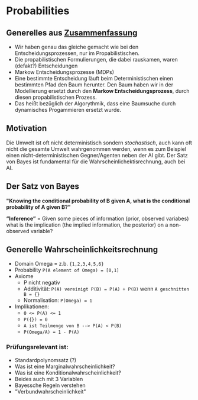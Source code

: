 # Probabilities

## Generelles aus [Zusammenfassung](Zusammenfassung.md)
- Wir haben genau das gleiche gemacht wie bei den Entscheidungsprozessen, nur im Propabilistischen.
- Die propabilistischen Formulierungen, die dabei rauskamen, waren (defakt?) Entscheidungen 
- Markow Entscheidungsprozesse (MDPs)
- Eine bestimmte Entscheidung läuft beim Deterministischen einen bestimmten Pfad den Baum herunter. Den Baum haben wir in der Modellierung ersetzt durch den **Markow Entscheidungsprozess**, durch diesen propabilistischen Prozess.
- Das heißt bezüglich der Algorythmik, dass eine Baumsuche durch dynamisches Progammieren ersetzt wurde.

## Motivation 
Die Umwelt ist oft nicht deterministisch sondern *stochastisch*, auch kann oft nicht die gesamte Umwelt wahrgenommen werden, wenn es zum Beispiel einen nicht-deterministischen Gegner/Agenten neben der AI gibt. Der Satz von Bayes ist fundamental für die Wahrscheinlichektisrechnung, auch bei AI.

## Der Satz von Bayes
**"Knowing the conditional probability of B given A, what is the conditional probability of A given B?"**

**“Inference”** = Given some pieces of information (prior, observed variabes) what is the implication (the implied information, the posterior) on a non-observed variable?

## Generelle Wahrscheinlichkeitsrechnung
- Domain Omega = z.b. `{1,2,3,4,5,6}`
- Probability `P(A element of Omega) = [0,1]`
- Axiome
  - P nicht negativ
  - Additivität: `P(A) vereinigt P(B) = P(A) + P(B)` wenn `A geschnitten B = {}` 
  - Normalisation: `P(Omega) = 1` 
- Implikationen:
  - `0 <= P(A) <= 1 `
  - `P({}) = 0`
  - `A ist Teilmenge von B --> P(A) < P(B)`
  - `P(Omega/A) = 1 - P(A)`
  

### Prüfungsrelevant ist: 
- Standardpolynomsatz (?)
- Was ist eine Marginalwahrscheinlichkeit?
- Was ist eine Konditionalwahrscheinlichkeit?
- Beides auch mit 3 Variablen
- Bayessche Regeln verstehen
- "Verbundwahrscheinlichkeit"
